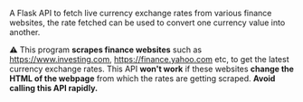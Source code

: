 A Flask API to fetch live currency exchange rates from various finance websites, the rate fetched can be used to convert one currency value into another.

:warning:
This program **scrapes finance websites** such as https://www.investing.com, https://finance.yahoo.com etc, to get the latest currency exchange rates.
This API **won't work** if these websites **change the HTML of the webpage** from which the rates are getting scraped.
**Avoid calling this API rapidly.** 
 

